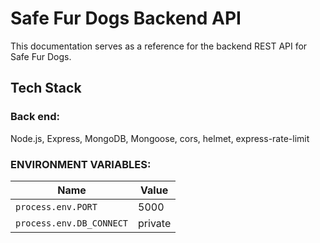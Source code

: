 # Safe Fur Dogs Backend API

This documentation serves as a reference for the backend REST API for Safe Fur Dogs.

## Tech Stack

### Back end:

Node.js, Express, MongoDB, Mongoose, cors, helmet, express-rate-limit

### ENVIRONMENT VARIABLES:

| Name                     | Value   |
| ------------------------ | ------- |
| `process.env.PORT`       | 5000    |
| `process.env.DB_CONNECT` | private |
